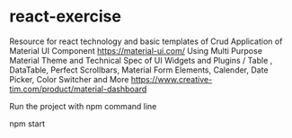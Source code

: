 # react-exercise
Resource for react technology and basic templates of Crud Application of Material UI Component 
https://material-ui.com/
Using Multi Purpose Material Theme and Technical Spec of UI Widgets and Plugins / Table , DataTable, Perfect Scrollbars, Material Form Elements, Calender, Date Picker, Color Switcher and More
https://www.creative-tim.com/product/material-dashboard


Run the project with npm command line

npm start 


